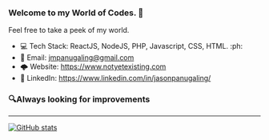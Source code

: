 ### Welcome to my World of Codes. 👋

Feel free to take a peek of my world.

- 💻 Tech Stack: ReactJS, NodeJS, PHP, Javascript, CSS, HTML. :ph:
- 📧 Email: jmpanugaling@gmail.com
- 🌩️ Website: https://www.notyetexisting.com
- 💼 LinkedIn: https://www.linkedin.com/in/jasonpanugaling/

### 🔍Always looking for improvements

---
[![GitHub stats](https://github-readme-stats.vercel.app/api?username=dashawk)](https://github.com/anuraghazra/github-readme-stats)

<!--
**dashawk/dashawk** is a ✨ _special_ ✨ repository because its `README.md` (this file) appears on your GitHub profile.

Here are some ideas to get you started:

- 🔭 I’m currently working on ...
- 🌱 I’m currently learning ...
- 👯 I’m looking to collaborate on ...
- 🤔 I’m looking for help with ...
- 💬 Ask me about ...
- 📫 How to reach me: ...
- 😄 Pronouns: ...
- ⚡ Fun fact: ...
-->
